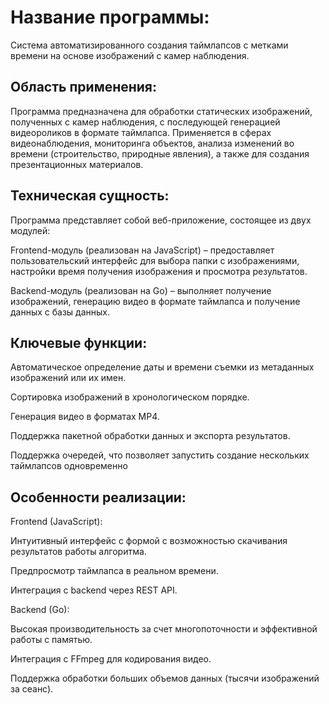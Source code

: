 # Название программы:
Система автоматизированного создания таймлапсов с метками времени на основе изображений с камер наблюдения.

## Область применения:
Программа предназначена для обработки статических изображений, полученных с камер наблюдения, с последующей генерацией видеороликов в формате таймлапса. Применяется в сферах видеонаблюдения, мониторинга объектов, анализа изменений во времени (строительство, природные явления), а также для создания презентационных материалов.

## Техническая сущность:
Программа представляет собой веб-приложение, состоящее из двух модулей:

Frontend-модуль (реализован на JavaScript) – предоставляет пользовательский интерфейс для выбора папки с изображениями, настройки время получения изображения и просмотра результатов.

Backend-модуль (реализован на Go) – выполняет получение изображений, генерацию видео в формате таймлапса и получение данных с базы данных.

## Ключевые функции:

Автоматическое определение даты и времени съемки из метаданных изображений или их имен.

Сортировка изображений в хронологическом порядке.

Генерация видео в форматах MP4.

Поддержка пакетной обработки данных и экспорта результатов.

Поддержка очередей, что позволяет запустить создание нескольких таймлапсов одновременно

## Особенности реализации:

Frontend (JavaScript):

Интуитивный интерфейс с формой с возможностью скачивания результатов работы алгоритма.

Предпросмотр таймлапса в реальном времени.

Интеграция с backend через REST API.

Backend (Go):

Высокая производительность за счет многопоточности и эффективной работы с памятью.

Интеграция с FFmpeg для кодирования видео.

Поддержка обработки больших объемов данных (тысячи изображений за сеанс).
